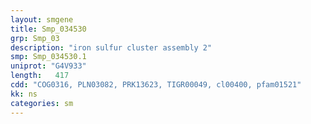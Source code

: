 ```yaml
---
layout: smgene
title: Smp_034530
grp: Smp_03
description: "iron sulfur cluster assembly 2"
smp: Smp_034530.1
uniprot: "G4V933"
length:   417
cdd: "COG0316, PLN03082, PRK13623, TIGR00049, cl00400, pfam01521"
kk: ns
categories: sm
---
```

